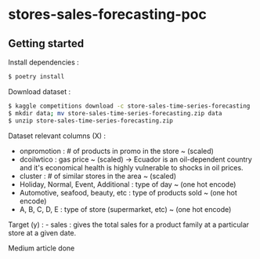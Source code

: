 # stores-sales-forecasting-poc



## Getting started


Install dependencies :

```sh
$ poetry install
```

Download dataset :

```sh
$ kaggle competitions download -c store-sales-time-series-forecasting
$ mkdir data; mv store-sales-time-series-forecasting.zip data
$ unzip store-sales-time-series-forecasting.zip
```

Dataset relevant columns (X) :

- onpromotion : # of products in promo in the store ~ (scaled)
- dcoilwtico : gas price ~ (scaled) -> Ecuador is an oil-dependent country and it's economical health is highly vulnerable to shocks in oil prices.
- cluster : # of similar stores in the area ~ (scaled)
- Holiday, Normal, Event, Additional : type of day ~ (one hot encode)
- Automotive, seafood, beauty, etc : type of products sold ~ (one hot encode)
- A, B, C, D, E : type of store (supermarket, etc) ~ (one hot encode)

Target (y) :
    - sales : gives the total sales for a product family at a particular store at a given date.

Medium article done
